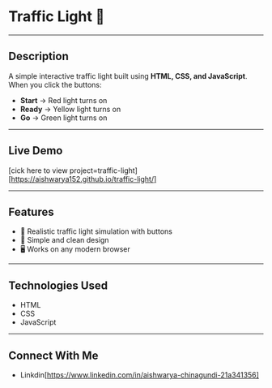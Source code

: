 # Traffic Light 🚦  
---
## Description  
A simple interactive traffic light built using **HTML, CSS, and JavaScript**.  
When you click the buttons:  
- **Start** → Red light turns on  
- **Ready** → Yellow light turns on  
- **Go** → Green light turns on

---

## Live Demo 
[cick here to view project=traffic-light][https://aishwarya152.github.io/traffic-light/]

---

## Features  
- 🚦 Realistic traffic light simulation with buttons  
- 🎨 Simple and clean design  
- 🖥️ Works on any modern browser
---

## Technologies Used  
- HTML  
- CSS  
- JavaScript
---

## Connect With Me 
- Linkdin[https://www.linkedin.com/in/aishwarya-chinagundi-21a341356]

